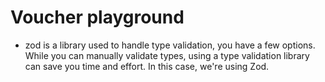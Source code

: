 # Voucher playground

-   zod is a library used to handle type validation, you have a few options. While you can manually validate types, using a type validation library can save you time and effort. In this case, we're using Zod.

